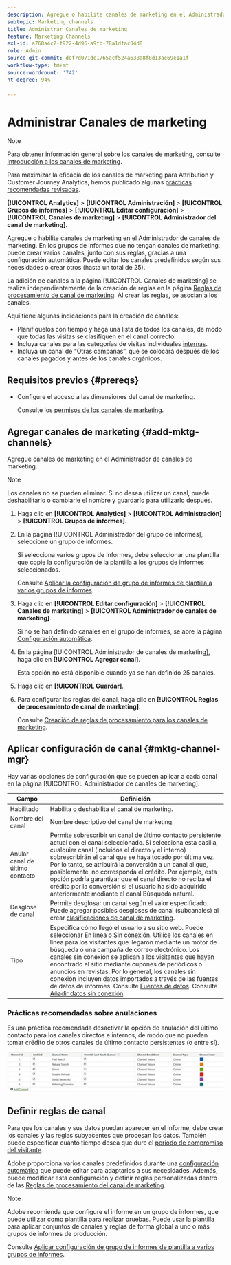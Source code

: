 ```yaml
---
description: Agregue o habilite canales de marketing en el Administrador de canales de marketing. En los grupos de informes que no tengan canales de marketing, puede crear varios canales, junto con sus reglas, gracias a una configuración automática. Puede editar los canales predefinidos según sus necesidades o crear otros (hasta un total de 25).
subtopic: Marketing channels
title: Administrar Canales de marketing
feature: Marketing Channels
exl-id: a768a4c2-f922-4d96-a9fb-78a1dfac04d8
role: Admin
source-git-commit: def7d071de1765acf524a638a8f8d13ae69e1a1f
workflow-type: tm+mt
source-wordcount: '742'
ht-degree: 94%

---
```


# Administrar Canales de marketing

>[!NOTE]
>
> Para obtener información general sobre los canales de marketing, consulte [Introducción a los canales de marketing](/help/components/c-marketing-channels/c-getting-started-mchannel.md).
>
> Para maximizar la eficacia de los canales de marketing para Attribution y Customer Journey Analytics, hemos publicado algunas [prácticas recomendadas revisadas](/help/components/c-marketing-channels/mchannel-best-practices.md).

**[!UICONTROL Analytics]** > **[!UICONTROL Administración]** > **[!UICONTROL Grupos de informes]** > **[!UICONTROL Editar configuración]** > **[!UICONTROL Canales de marketing]** > **[!UICONTROL Administrador del canal de marketing]**.

Agregue o habilite canales de marketing en el Administrador de canales de marketing. En los grupos de informes que no tengan canales de marketing, puede crear varios canales, junto con sus reglas, gracias a una configuración automática. Puede editar los canales predefinidos según sus necesidades o crear otros (hasta un total de 25).

La adición de canales a la página [!UICONTROL Canales de marketing] se realiza independientemente de la creación de reglas en la página [Reglas de procesamiento de canal de marketing](/help/admin/admin/c-manage-report-suites/c-edit-report-suites/marketing-channels/c-rules.md). Al crear las reglas, se asocian a los canales.

Aquí tiene algunas indicaciones para la creación de canales:

* Planifíquelos con tiempo y haga una lista de todos los canales, de modo que todas las visitas se clasifiquen en el canal correcto.
* Incluya canales para las categorías de visitas individuales [internas](/help/admin/admin/c-manage-report-suites/c-edit-report-suites/marketing-channels/c-rules.md).
* Incluya un canal de “Otras campañas”, que se colocará después de los canales pagados y antes de los canales orgánicos.


## Requisitos previos {#prereqs}

* Configure el acceso a las dimensiones del canal de marketing.

  Consulte los [permisos de los canales de marketing](/help/components/c-marketing-channels/c-channel-report-access.md).

## Agregar canales de marketing {#add-mktg-channels}

Agregue canales de marketing en el Administrador de canales de marketing.

>[!NOTE]
>
>Los canales no se pueden eliminar. Si no desea utilizar un canal, puede deshabilitarlo o cambiarle el nombre y guardarlo para utilizarlo después.

1. Haga clic en **[!UICONTROL Analytics]** > **[!UICONTROL Administración]** > **[!UICONTROL Grupos de informes]**.
1. En la página [!UICONTROL Administrador del grupo de informes], seleccione un grupo de informes.

   Si selecciona varios grupos de informes, debe seleccionar una plantilla que copie la configuración de la plantilla a los grupos de informes seleccionados.

   Consulte [Aplicar la configuración de grupo de informes de plantilla a varios grupos de informes](/help/components/c-marketing-channels/c-getting-started-mchannel.md).

1. Haga clic en **[!UICONTROL Editar configuración]** > **[!UICONTROL Canales de marketing]** > **[!UICONTROL Administrador de canales de marketing]**.

   Si no se han definido canales en el grupo de informes, se abre la página [Configuración automática](/help/components/c-marketing-channels/c-getting-started-mchannel.md).

1. En la página [!UICONTROL Administrador de canales de marketing], haga clic en **[!UICONTROL Agregar canal]**.

   Esta opción no está disponible cuando ya se han definido 25 canales.

1. Haga clic en **[!UICONTROL Guardar]**.
1. Para configurar las reglas del canal, haga clic en **[!UICONTROL Reglas de procesamiento de canal de marketing]**.

   Consulte [Creación de reglas de procesamiento para los canales de marketing](/help/admin/admin/c-manage-report-suites/c-edit-report-suites/marketing-channels/c-rules.md).

## Aplicar configuración de canal {#mktg-channel-mgr}

Hay varias opciones de configuración que se pueden aplicar a cada canal en la página [!UICONTROL Administrador de canales de marketing].

| Campo | Definición |
|--- |--- |
| Habilitado | Habilita o deshabilita el canal de marketing. |
| Nombre del canal | Nombre descriptivo del canal de marketing. |
| Anular canal de último contacto | Permite sobrescribir un canal de último contacto persistente actual con el canal seleccionado. Si selecciona esta casilla, cualquier canal (incluidos el directo y el interno) sobrescribirán el canal que se haya tocado por última vez. Por lo tanto, se atribuirá la conversión a un canal al que, posiblemente, no corresponda el crédito. Por ejemplo, esta opción podría garantizar que el canal directo no reciba el crédito por la conversión si el usuario ha sido adquirido anteriormente mediante el canal Búsqueda natural. |
| Desglose de canal | Permite desglosar un canal según el valor especificado. Puede agregar posibles desgloses de canal (subcanales) al crear [clasificaciones de canal de marketing](/help/admin/admin/c-manage-report-suites/c-edit-report-suites/marketing-channels/classifications-mchannel.md). |
| Tipo | Especifica cómo llegó el usuario a su sitio web. Puede seleccionar En línea o Sin conexión. Utilice los canales en línea para los visitantes que llegaron mediante un motor de búsqueda o una campaña de correo electrónico. Los canales sin conexión se aplican a los visitantes que hayan encontrado el sitio mediante cupones de periódicos o anuncios en revistas. Por lo general, los canales sin conexión incluyen datos importados a través de las fuentes de datos de informes. Consulte [Fuentes de datos](https://experienceleague.adobe.com/docs/analytics/import/data-sources/datasrc-home.html?lang=es). Consulte [Añadir datos sin conexión](/help/components/c-marketing-channels/c-getting-started-mchannel.md). |

### Prácticas recomendadas sobre anulaciones

Es una práctica recomendada desactivar la opción de anulación del último contacto para los canales directos e internos, de modo que no puedan tomar crédito de otros canales de último contacto persistentes (o entre sí).

![](assets/int-channel2.png)

## Definir reglas de canal

Para que los canales y sus datos puedan aparecer en el informe, debe crear los canales y las reglas subyacentes que procesan los datos. También puede especificar cuánto tiempo desea que dure el [periodo de compromiso del visitante](/help/admin/admin/c-manage-report-suites/c-edit-report-suites/marketing-channels/visitor-engagement.md).

Adobe proporciona varios canales predefinidos durante una [configuración automática](/help/components/c-marketing-channels/c-getting-started-mchannel.md) que puede editar para adaptarlos a sus necesidades. Además, puede modificar esta configuración y definir reglas personalizadas dentro de las [Reglas de procesamiento del canal de marketing](/help/admin/admin/c-manage-report-suites/c-edit-report-suites/marketing-channels/c-rules.md).

>[!NOTE]
>
>Adobe recomienda que configure el informe en un grupo de informes, que puede utilizar como plantilla para realizar pruebas. Puede usar la plantilla para aplicar conjuntos de canales y reglas de forma global a uno o más grupos de informes de producción.
>
>Consulte [Aplicar configuración de grupo de informes de plantilla a varios grupos de informes](/help/components/c-marketing-channels/c-getting-started-mchannel.md).
